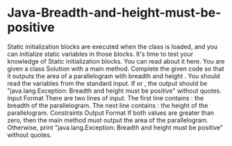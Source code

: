 # Java-Breadth-and-height-must-be-positive
Static initialization blocks are executed when the class is loaded, and you can initialize static variables in those blocks.  It's time to test your knowledge of Static initialization blocks. You can read about it here.  You are given a class Solution with a main method. Complete the given code so that it outputs the area of a parallelogram with breadth  and height . You should read the variables from the standard input.  If  or  , the output should be "java.lang.Exception: Breadth and height must be positive" without quotes.  Input Format  There are two lines of input. The first line contains : the breadth of the parallelogram. The next line contains : the height of the parallelogram.  Constraints  Output Format  If both values are greater than zero, then the main method must output the area of the parallelogram. Otherwise, print "java.lang.Exception: Breadth and height must be positive" without quotes.
